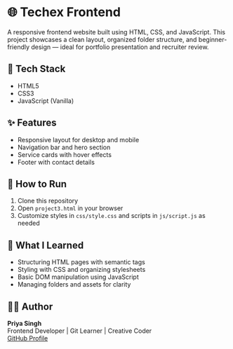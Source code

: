 # 🌐 Techex Frontend

A responsive frontend website built using HTML, CSS, and JavaScript. This project showcases a clean layout, organized folder structure, and beginner-friendly design — ideal for portfolio presentation and recruiter review.

## 🔧 Tech Stack
- HTML5
- CSS3
- JavaScript (Vanilla)

## ✨ Features
- Responsive layout for desktop and mobile
- Navigation bar and hero section
- Service cards with hover effects
- Footer with contact details

## 🚀 How to Run
1. Clone this repository  
2. Open `project3.html` in your browser  
3. Customize styles in `css/style.css` and scripts in `js/script.js` as needed

## 🧠 What I Learned
- Structuring HTML pages with semantic tags
- Styling with CSS and organizing stylesheets
- Basic DOM manipulation using JavaScript
- Managing folders and assets for clarity

## 🙋‍♀️ Author
**Priya Singh**  
Frontend Developer | Git Learner | Creative Coder  
[GitHub Profile](https://github.com/Priya5526-coder)
